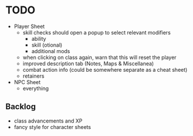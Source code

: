 # TODO
- Player Sheet
    - skill checks should open a popup to select relevant modifiers
        - ability
        - skill (otional)
        - additional mods
    - when clicking on class again, warn that this will reset the player
    - improved description tab (Notes, Maps & Miscellanea)
    - combat action info (could be somewhere separate as a cheat sheet)
    - retainers
- NPC Sheet
    - everything

## Backlog
- class advancements and XP
- fancy style for character sheets
